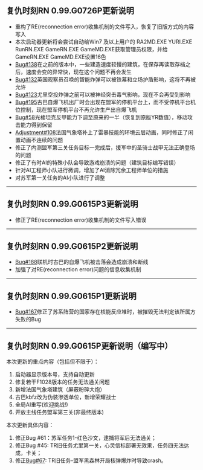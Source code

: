 ## 复仇时刻RN 0.99.G0726P更新说明
* 重构了RE(reconnection error)收集机制的文件写入，恢复了旧版方式的内容写入
* 本次启动器更新将会尝试自动给Win7 及以上用户的 RA2MD.EXE YURI.EXE RunRN.EXE GameRN.EXE GameMD.EXE获取管理员权限，并给GameRN.EXE GameMD.EXE设置16色
* [Bug#138]在之前的版本中，一些建造速度较慢的建筑，在保存再读取存档之后，速度会变的异常快，现在这个问题不再会发生
* [Bug#132]英国观察员召唤的智能炸弹可以被铁幕和立场护盾影响，这将不再被允许
* [Bug#123]尤里空投炸弹之前可以被神经突击毒气影响，现在不会再受到影响
* [Bug#195]古巴自爆飞机出厂时会出现在盟军的停机平台上，而不受停机平台机位控制，现在盟军停机平台不再允许生产出自爆飞机
* [Bug#58]光棱坦克反甲能力下调至原来的一半（恢复到原版YR数值），移动攻击能力得到保留
* [Adjustment#108]法国气象塔补上了雷暴技能的环境云层动画，同时修正了闲置动画不连续的问题
* 修正了内测盟军第三关任务目标一完成后，援军中的圣骑士战甲无法正确登场的问题
* 修正了有时AI的特殊小队会导致游戏崩溃的问题（建筑目标编写错误）
* 针对AI工程师小队进行微调，增加了AI消除冗余工程师单位的措施
* 对苏军第一关任务的AI小队进行了调整

***

## 复仇时刻RN 0.99.G0615P3更新说明
* 修正了RE(reconnection error)收集机制的文件写入错误

***
## 复仇时刻RN 0.99.G0615P2更新说明

* [Bug#188]联机时古巴的自爆飞机被击落会造成崩溃和断线
* 加强了对RE(reconnection error)问题的信息收集机制

***

## 复仇时刻RN 0.99.G0615P1更新说明

* [Bug#167]修正了苏系阵营的国家存在核能反应堆时，被摧毁无法判定该所属方失败的Bug

[Bug#167]:https://github.com/Zero-Fanker/RN_All_Issues/issues/167
[Bug#188]:https://github.com/Zero-Fanker/RN_All_Issues/issues/188
[Bug#58]:https://github.com/Zero-Fanker/RN_All_Issues/issues/58
[Bug#132]:https://github.com/Zero-Fanker/RN_All_Issues/issues/132
[Bug#123]:https://github.com/Zero-Fanker/RN_All_Issues/issues/123
[Bug#195]:https://github.com/Zero-Fanker/RN_All_Issues/issues/195
[Adjustment#108]:https://github.com/Zero-Fanker/RN_Internal_Issues/issues/108
[Bug#138]:https://github.com/Zero-Fanker/RN_All_Issues/issues/138

***

## 复仇时刻RN 0.99.G0615P更新说明（编写中）
本次更新的重点内容（包括但不限于）：
1. 启动器显示版本号，支持自动更新
2. 修复若干F1028版本的任务无法通关问题
3. 新增法国气象塔建筑（屏蔽粉碎大炮）
4. 古巴kbfz改为伪装渗透单位，新增荣耀战士
5. 全局AI重写(欢迎挑战!)
6. 开放主线任务盟军第三关(非最终版本)

本次更新具体内容：
1. 修正Bug #61：苏军任务1-红色沙文，逮捕将军后无法通关；
2. 修正Bug #45: TR旧任务尤里第一关，心灵信标部署无效果，任务四无法达成，卡关；
3. 修正[Bug#67]: TR旧任务-盟军黑森林开局核弹爆炸时导致crash。


[Bug#67]:https://github.com/Zero-Fanker/RN_All_Issues/issues/67